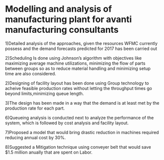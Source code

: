 # Modelling and analysis of manufacturing plant for avanti manufacturing consultants
<p>1)Detailed analysis of the approaches, given the resources WFMC currently possess and the demand forecasts predicted for 2017 has been carried out
<p>2)Scheduling Is done using Johnson’s algorithm with objectives like maximizing average machine utilizations, minimizing the flow of parts between groups so as to reduce material handling and minimizing setup time are also considered.
<p>2)Designing of facility layout has been done using Group technology to acheive feasible production rates without letting the throughput times go beyond limits,minimizing queue length.
<p>3)The design has been made in a way that the demand is at least met by the production rate for each part.
<p>6)Queueing analysis is conducted next to analyze the performance of the system, which is followed by cost analysis  and facility layout.
<p>7)Proposed a model that would bring drastic reduction in machines required reducing annual cost by 30%.
<p>8)Suggested a Mitigation technique using conveyer belt that would save $1.5 million anually that are spent on Labor.
